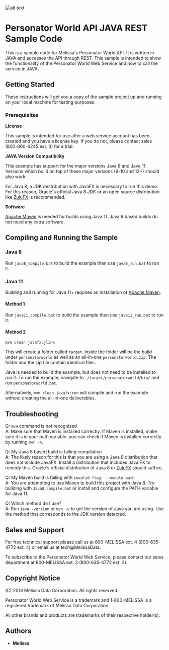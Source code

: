 ![alt text](https://www.melissa.com/_borders17/nav/2017/images/melissa-global-intelligence.png)

# Personator World API JAVA REST Sample Code

This is a sample code for Melissa's Personator World API.
It is written in JAVA and accesses the API through REST.
This sample is intended to show the functionality of the Personator World Web Service and how to call the service in JAVA.


## Getting Started

These instructions will get you a copy of the sample project up and running on your local machine for testing purposes. 

### Prerequisites

**License**

This sample is intended for use after a web service account has been created and you have a license key.
If you do not, please contact sales (800-800-6245 ext. 3) for a trial.

**JAVA Version Compatibility**

This example has support for the major versions Java 8 and Java 11.
Versions which build on top of these major versions (9-10 and 12+) should also work.

For Java 8, a JDK destribution with JavaFX is necessary to run this demo.
For this reason, Oracle's official Java 8 JDK or an open source distribution like
[ZuluFX](https://www.azul.com/downloads/?version=java-8-lts&package=jdk-fx) is recommended.

**Software**

[Apache Maven](https://maven.apache.org/install.html) is needed for builds using Java 11.
Java 8 based builds do not need any extra software.

## Compiling and Running the Sample

### Java 8

Run `java8_compile.bat` to build the example then use `java8_run.bat` to run it.

### Java 11

Building and running for Java 11+ requires an installation of
[Apache Maven](https://maven.apache.org/install.html).

#### Method 1
Run `java11_compile.bat` to build the example then use `java11_run.bat` to run it.

#### Method 2
`mvn clean javafx:jlink`

This will create a folder called `target`.
Inside the folder will be the build under `personatorworld` as well as an all-in-one `personatorworld.zip`.
The folder and the zip file contain identical files.

Java is needed to build the example, but does not need to be installed to run it.
To run the example, navigate to `./target/personatorworld/bin/` and run `personatorworld.bat`.

Alternatively, `mvn clean javafx:run` will compile and run the example without creating the all-in-one deliverables.

## Troubleshooting

Q: `mvn` command is not recognized<br>
A: Make sure that Maven is installed correctly.
If Maven is installed, make sure it is in your path variable.
you can check if Maven is installed correctly by running `mvn -v`.

Q: My Java 8 based build is failing compilation<br>
A: The likely reason for this is that you are using a Java 8 distribution that does not include JavaFX.
Install a distribution that includes Java FX to remedy this.
Oracle's official distribution of Java 8 or [ZuluFX](https://www.azul.com/downloads/?version=java-8-lts&package=jdk-fx) should suffice.

Q: My Maven build is failing with `invalid flag: --module-path`<br>
A: You are attempting to use Maven to build this project with Java 8.
Try building with `Java8_compile.bat` or install and configure the PATH variable for Java 11.

Q: Which method do I use?<br>
A: Run `java -version` or `mvn -v` to get the version of Java you are using.
Use the method that corresponds to the JDK version detected.

## Sales and Support

For free technical support please call us at 800-MELISSA ext. 4 (800-635-4772 ext. 4) or email us at tech@MelissaData.

To subscribe to the Personator World Web Service, please contact our sales department at 800-MELISSA ext. 3 (800-635-4772 ext. 3).

## Copyright Notice

(C) 2018 Melissa Data Corporation. All rights reserved.

Personator World Web Service is a trademark and 1-800-MELISSA is a registered trademark
of Melissa Data Corporation.

All other brands and products are trademarks of their respective holder(s).

## Authors

* **Melissa**
